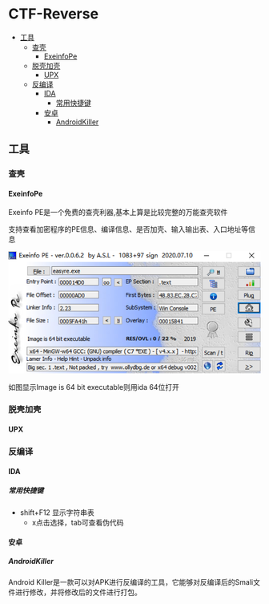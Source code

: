 # CTF-Reverse

- [工具](#工具)
    - [查壳](#查壳)
        - [ExeinfoPe](#ExeinfoPe)
    - [脱壳加壳](#脱壳加壳)
        - [UPX](#UPX)
    - [反编译](#反编译)
        - [IDA](#IDA)
            - [常用快捷键](#常用快捷键)
        - [安卓](#安卓)
            - [AndroidKiller](#AndroidKiller)


## 工具

### 查壳
#### ExeinfoPe

Exeinfo PE是一个免费的查壳利器,基本上算是比较完整的万能查壳软件

支持查看加密程序的PE信息、编译信息、是否加壳、输入输出表、入口地址等信息

![image](./img/exeinfo.png)

如图显示Image is 64 bit executable则用ida 64位打开
### 脱壳加壳
#### UPX

### 反编译

#### IDA

##### 常用快捷键

- shift+F12 显示字符串表
    - x点击选择，tab可查看伪代码
#### 安卓

##### AndroidKiller

Android Killer是一款可以对APK进行反编译的工具，它能够对反编译后的Smali文件进行修改，并将修改后的文件进行打包。